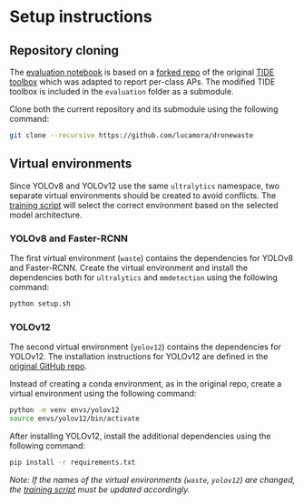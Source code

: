 # Setup instructions

## Repository cloning

The [evaluation notebook](../evaluation/evaluation.ipynb) is based on a [forked repo](https://github.com/wtiandong/tide) of the original [TIDE toolbox](https://github.com/dbolya/tide) which was adapted to report per-class APs. The modified TIDE toolbox is included in the `evaluation` folder as a submodule.

Clone both the current repository and its submodule using the following command:

```bash
git clone --recursive https://github.com/lucamora/dronewaste
```

## Virtual environments

Since YOLOv8 and YOLOv12 use the same `ultralytics` namespace, two separate virtual environments should be created to avoid conflicts. The [training script](../training/train.sh) will select the correct environment based on the selected model architecture.

### YOLOv8 and Faster-RCNN

The first virtual environment (`waste`) contains the dependencies for YOLOv8 and Faster-RCNN.
Create the virtual environment and install the dependencies both for `ultralytics` and `mmdetection` using the following command:

```bash
python setup.sh
```

### YOLOv12

The second virtual environment (`yolov12`) contains the dependencies for YOLOv12.
The installation instructions for YOLOv12 are defined in the [original GitHub repo](https://github.com/sunsmarterjie/yolov12).

Instead of creating a conda environment, as in the original repo, create a virtual environment using the following command:

```bash
python -m venv envs/yolov12
source envs/yolov12/bin/activate
```

After installing YOLOv12, install the additional dependencies using the following command:

```bash
pip install -r requirements.txt
```

*Note: If the names of the virtual environments (`waste`, `yolov12`) are changed, the [training script](../training/train.sh) must be updated accordingly.*
